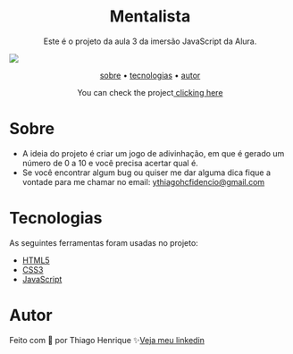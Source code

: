 <h1 align="center">Mentalista</h1>

<p align="center">Este é o projeto da aula 3 da imersão JavaScript da Alura.</p>

<img src="https://user-images.githubusercontent.com/92443688/193114295-3f504483-8aac-4863-b805-be76fda8d91c.jpg">

<p align="center">
    <a href="#sobre">sobre</a> •
    <a href="#tecnologias">tecnologias</a> •
    <a href="#autor">autor</a> 
</p>

<!-- <h4 align="center">🚧  This project is under construction . . .  🚧 </h4> -->
<p align="center">You can check the project<a href="https://codepen.io/Ythiago03/pen/rNvxGom"> clicking here</a></p>

# Sobre

- A ideia do projeto é criar um jogo de adivinhação, em que é gerado um número de 0 a 10 e você precisa acertar qual é.
- Se você encontrar algum bug ou quiser me dar alguma dica fique a vontade para me chamar no email: ythiagohcfidencio@gmail.com
 
# Tecnologias

As seguintes ferramentas foram usadas no projeto:

- <a href="https://developer.mozilla.org/pt-BR/docs/Web/HTML">HTML5</a>
- <a href="https://developer.mozilla.org/pt-BR/docs/Web/CSS">CSS3</a>
- <a href="https://developer.mozilla.org/pt-BR/docs/Web/JavaScript">JavaScript</a>

# Autor

Feito com 💜 por Thiago Henrique ✨<a href="https://www.linkedin.com/in/thiago-fid%C3%AAncio-a24578224/">Veja meu linkedin</a>

